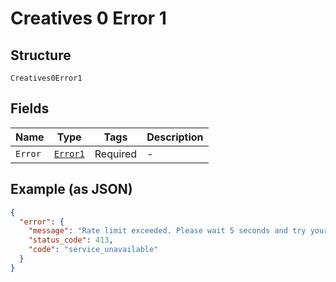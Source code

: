 
# Creatives 0 Error 1

## Structure

`Creatives0Error1`

## Fields

| Name | Type | Tags | Description |
|  --- | --- | --- | --- |
| `Error` | [`Error1`](../../doc/models/error-1.md) | Required | - |

## Example (as JSON)

```json
{
  "error": {
    "message": "Rate limit exceeded. Please wait 5 seconds and try your request again.",
    "status_code": 413,
    "code": "service_unavailable"
  }
}
```

